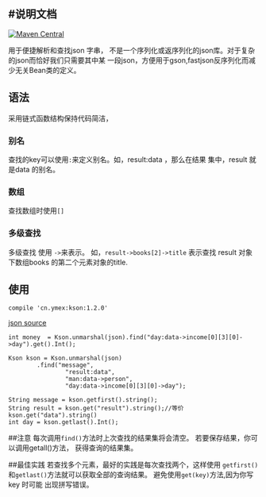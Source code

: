 #说明文档
-------------------------

[ ![Maven Central](https://api.bintray.com/packages/ymex/maven/kson/images/download.svg) ](https://bintray.com/ymex/maven/kson/_latestVersion)

用于便捷解析和查找json 字串， 不是一个序列化或返序列化的json库。对于复杂的json而恰好我们只需要其中某
一段json，方便用于gson,fastjson反序列化而减少无关Bean类的定义。

## 语法
采用链式函数结构保持代码简洁，

### 别名
查找的key可以使用`:`来定义别名。如，result:data ，那么在结果 集中，result 就是data 的别名。
### 数组
查找数组时使用`[]`
### 多级查找 
多级查找 使用 `->`来表示。
如，`result->books[2]->title` 表示查找 result 对象下数组books 的第二个元素对象的title.

## 使用

```
compile 'cn.ymex:kson:1.2.0'
```

[json source ](https://github.com/ymex/kson/blob/master/app/src/main/assets/complex.json)

```
int money  = Kson.unmarshal(json).find("day:data->income[0][3][0]->day").get().Int();

Kson kson = Kson.unmarshal(json)
        .find("message", 
                "result:data", 
                "man:data->person", 
                "day:data->income[0][3][0]->day");

String message = kson.getfirst().string();
String result = kson.get("result").string();//等价 kson.get("data").string()
int day = kson.getlast().Int();

```

##注意
每次调用`find()`方法时上次查找的结果集将会清空。 若要保存结果，你可以调用getall()方法， 获得查询的结果集。

##最佳实践
若查找多个元素，最好的实践是每次查找两个，这样使用 `getfirst()`和`getlast()`方法就可以获取全部的查询结果。
避免使用`get(key)`方法,因为你写key 时可能 出现拼写错误。